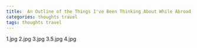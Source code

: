 ```yaml
---
title:  An Outline of the Things I've Been Thinking About While Abroad
categories: thoughts travel
tags: thoughts travel
---
```


1.jpg
2.jpg
3.jpg
3.5.jpg
4.jpg
